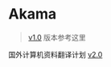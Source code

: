 # Akama

> [v1.0](https://github.com/WGrape/Akama/tree/v1.0) 版本参考这里

国外计算机资料翻译计划 [v2.0](https://github.com/WGrape/Akama)
